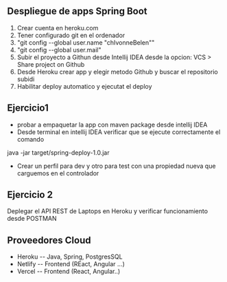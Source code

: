 ## Despliegue de apps Spring Boot
1. Crear cuenta en heroku.com
2. Tener configurado git en el ordenador 
  1. "git config --global user.name "chIvonneBelen""
  2. "git config --global user.mail"
3. Subir el proyecto a Githun desde Intellij IDEA desde la opcion: VCS > Share project on Github
4. Desde Heroku crear app y elegir metodo Github y buscar el repositorio subidi
5. Habilitar deploy automatico y ejecutat el deploy

## Ejercicio1
* probar a empaquetar la app con maven package desde intellij IDEA
* Desde terminal en intellij IDEA verificar que se ejecute correctamente el comando

java -jar target/spring-deploy-1.0.jar

* Crear un perfil para dev y otro para test con una propiedad nueva que carguemos en el controlador 

## Ejercicio 2
Deplegar el API REST de Laptops en Heroku y verificar funcionamiento desde POSTMAN

## Proveedores Cloud
* Heroku -- Java, Spring, PostgresSQL
* Netlify -- Frontend (REact, Angular ...)
* Vercel -- Frontend (React, Angular..)